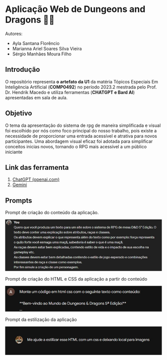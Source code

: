 # Aplicação Web de Dungeons and Dragons :dragon::sparkles:

Autores: 
 - Ayla Santana Florêncio  
 - Marianna Ariel Soares Silva Vieira  
 - Sérgio Manhães Moura Filho
## Introdução

O repositório representa **o artefato da U1** da matéria Tópicos Especiais Em Inteligência Artificial (**COMP0492**) no período 2023.2 mestrada pelo Prof. Dr. Hendrik Macedo e utiliza ferramentas (**CHATGPT e Bard AI**) apresentadas em sala de aula.


## Objetivo 
O tema da apresentação do sistema de rpg de maneira simplificada e visual foi escolhido por nós como foco principal do nosso trabalho, pois existe a necessidade de proporcionar uma entrada acessível e atrativa para novos participantes. Uma abordagem visual eficaz foi adotada para simplificar conceitos inicias novos, tornando o RPG mais acessível a um público iniciante

## Link das ferramenta 

 1. [ChatGPT (openai.com)](https://chat.openai.com/)
 2. [Gemini](https://gemini.google.com)

## Prompts

Prompt de criação do conteúdo da aplicação.
<p align="center">
  <img src="imgPrompt/prompt1.jpeg" alt="Prompt de criação do conteúdo da aplicação.">
</p>
Prompt de criação do HTML e CSS da aplicação a partir do conteúdo
<p align="center">
  <img src="imgPrompt/prompt2.jpg" alt="Prompt de criação do HTML e CSS da aplicação a partir do conteúdo.">
</p>
Prompt da estilização da aplicação
<p align="center">
  <img src="imgPrompt/prompt3.jpg" alt="Prompt da estilização da aplicação">
</p>
